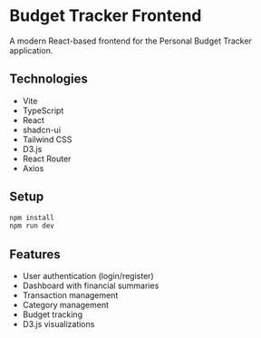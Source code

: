 # Budget Tracker Frontend

A modern React-based frontend for the Personal Budget Tracker application.

## Technologies

- Vite
- TypeScript
- React
- shadcn-ui
- Tailwind CSS
- D3.js
- React Router
- Axios

## Setup

```sh
npm install
npm run dev
```

## Features

- User authentication (login/register)
- Dashboard with financial summaries
- Transaction management
- Category management
- Budget tracking
- D3.js visualizations
